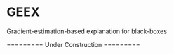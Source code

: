 # GEEX
Gradient-estimation-based explanation for black-boxes

========= Under Construction =========
